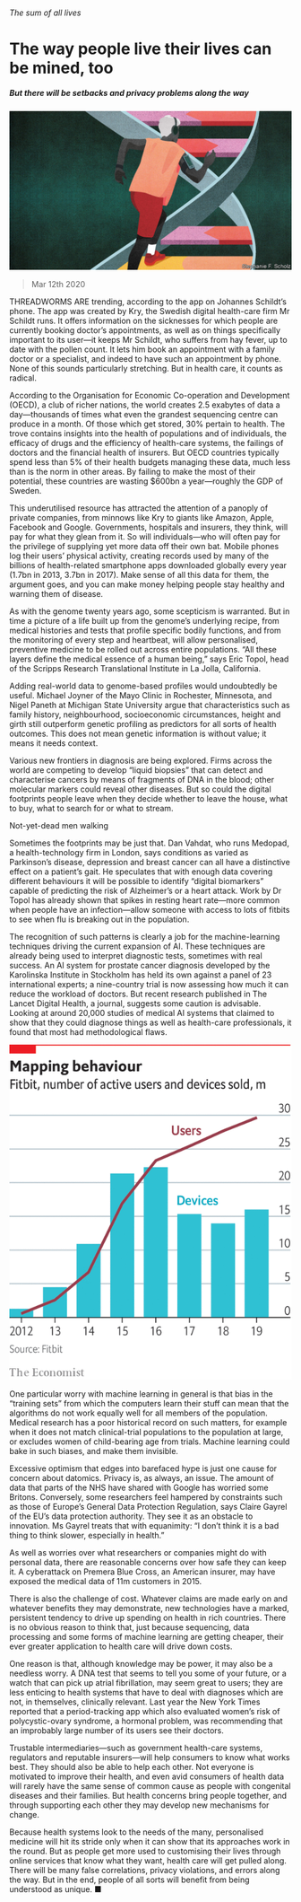 ###### The sum of all lives

# The way people live their lives can be mined, too 

##### But there will be setbacks and privacy problems along the way 

![image](images/20200314_TQD005_0.jpg) 

> Mar 12th 2020 

THREADWORMS ARE trending, according to the app on Johannes Schildt’s phone. The app was created by Kry, the Swedish digital health-care firm Mr Schildt runs. It offers information on the sicknesses for which people are currently booking doctor’s appointments, as well as on things specifically important to its user—it keeps Mr Schildt, who suffers from hay fever, up to date with the pollen count. It lets him book an appointment with a family doctor or a specialist, and indeed to have such an appointment by phone. None of this sounds particularly stretching. But in health care, it counts as radical.

According to the Organisation for Economic Co-operation and Development (OECD), a club of richer nations, the world creates 2.5 exabytes of data a day—thousands of times what even the grandest sequencing centre can produce in a month. Of those which get stored, 30% pertain to health. The trove contains insights into the health of populations and of individuals, the efficacy of drugs and the efficiency of health-care systems, the failings of doctors and the financial health of insurers. But OECD countries typically spend less than 5% of their health budgets managing these data, much less than is the norm in other areas. By failing to make the most of their potential, these countries are wasting $600bn a year—roughly the GDP of Sweden.


This underutilised resource has attracted the attention of a panoply of private companies, from minnows like Kry to giants like Amazon, Apple, Facebook and Google. Governments, hospitals and insurers, they think, will pay for what they glean from it. So will individuals—who will often pay for the privilege of supplying yet more data off their own bat. Mobile phones log their users’ physical activity, creating records used by many of the billions of health-related smartphone apps downloaded globally every year (1.7bn in 2013, 3.7bn in 2017). Make sense of all this data for them, the argument goes, and you can make money helping people stay healthy and warning them of disease.

As with the genome twenty years ago, some scepticism is warranted. But in time a picture of a life built up from the genome’s underlying recipe, from medical histories and tests that profile specific bodily functions, and from the monitoring of every step and heartbeat, will allow personalised, preventive medicine to be rolled out across entire populations. “All these layers define the medical essence of a human being,” says Eric Topol, head of the Scripps Research Translational Institute in La Jolla, California.

Adding real-world data to genome-based profiles would undoubtedly be useful. Michael Joyner of the Mayo Clinic in Rochester, Minnesota, and Nigel Paneth at Michigan State University argue that characteristics such as family history, neighbourhood, socioeconomic circumstances, height and girth still outperform genetic profiling as predictors for all sorts of health outcomes. This does not mean genetic information is without value; it means it needs context.

Various new frontiers in diagnosis are being explored. Firms across the world are competing to develop “liquid biopsies” that can detect and characterise cancers by means of fragments of DNA in the blood; other molecular markers could reveal other diseases. But so could the digital footprints people leave when they decide whether to leave the house, what to buy, what to search for or what to stream.

Not-yet-dead men walking

Sometimes the footprints may be just that. Dan Vahdat, who runs Medopad, a health-technology firm in London, says conditions as varied as Parkinson’s disease, depression and breast cancer can all have a distinctive effect on a patient’s gait. He speculates that with enough data covering different behaviours it will be possible to identify “digital biomarkers” capable of predicting the risk of Alzheimer’s or a heart attack. Work by Dr Topol has already shown that spikes in resting heart rate—more common when people have an infection—allow someone with access to lots of fitbits to see when flu is breaking out in the population.

The recognition of such patterns is clearly a job for the machine-learning techniques driving the current expansion of AI. These techniques are already being used to interpret diagnostic tests, sometimes with real success. An AI system for prostate cancer diagnosis developed by the Karolinska Institute in Stockholm has held its own against a panel of 23 international experts; a nine-country trial is now assessing how much it can reduce the workload of doctors. But recent research published in The Lancet Digital Health, a journal, suggests some caution is advisable. Looking at around 20,000 studies of medical AI systems that claimed to show that they could diagnose things as well as health-care professionals, it found that most had methodological flaws.

![image](images/20200314_TQC480.png) 


One particular worry with machine learning in general is that bias in the “training sets” from which the computers learn their stuff can mean that the algorithms do not work equally well for all members of the population. Medical research has a poor historical record on such matters, for example when it does not match clinical-trial populations to the population at large, or excludes women of child-bearing age from trials. Machine learning could bake in such biases, and make them invisible.

Excessive optimism that edges into barefaced hype is just one cause for concern about datomics. Privacy is, as always, an issue. The amount of data that parts of the NHS have shared with Google has worried some Britons. Conversely, some researchers feel hampered by constraints such as those of Europe’s General Data Protection Regulation, says Claire Gayrel of the EU’s data protection authority. They see it as an obstacle to innovation. Ms Gayrel treats that with equanimity: “I don’t think it is a bad thing to think slower, especially in health.”

As well as worries over what researchers or companies might do with personal data, there are reasonable concerns over how safe they can keep it. A cyberattack on Premera Blue Cross, an American insurer, may have exposed the medical data of 11m customers in 2015.

There is also the challenge of cost. Whatever claims are made early on and whatever benefits they may demonstrate, new technologies have a marked, persistent tendency to drive up spending on health in rich countries. There is no obvious reason to think that, just because sequencing, data processing and some forms of machine learning are getting cheaper, their ever greater application to health care will drive down costs.

One reason is that, although knowledge may be power, it may also be a needless worry. A DNA test that seems to tell you some of your future, or a watch that can pick up atrial fibrillation, may seem great to users; they are less enticing to health systems that have to deal with diagnoses which are not, in themselves, clinically relevant. Last year the New York Times reported that a period-tracking app which also evaluated women’s risk of polycystic-ovary syndrome, a hormonal problem, was recommending that an improbably large number of its users see their doctors.

Trustable intermediaries—such as government health-care systems, regulators and reputable insurers—will help consumers to know what works best. They should also be able to help each other. Not everyone is motivated to improve their health, and even avid consumers of health data will rarely have the same sense of common cause as people with congenital diseases and their families. But health concerns bring people together, and through supporting each other they may develop new mechanisms for change.

Because health systems look to the needs of the many, personalised medicine will hit its stride only when it can show that its approaches work in the round. But as people get more used to customising their lives through online services that know what they want, health care will get pulled along. There will be many false correlations, privacy violations, and errors along the way. But in the end, people of all sorts will benefit from being understood as unique. ■


